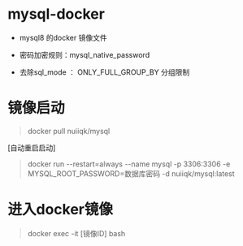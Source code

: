 # mysql-docker

* mysql8 的docker  镜像文件

* 密码加密规则：mysql_native_password
* 去除sql_mode ： ONLY_FULL_GROUP_BY 分组限制


# 镜像启动 
> docker pull nuiiqk/mysql

[自动重启启动]
> docker run --restart=always --name mysql -p 3306:3306 -e MYSQL_ROOT_PASSWORD=数据库密码 -d nuiiqk/mysql:latest

# 进入docker镜像
> docker exec -it [镜像ID] bash
